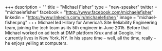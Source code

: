 +++
description = ""
title = "Michael Fisher"
type = "new-speaker"
twitter = "michaelefisher"
facebook = "https://www.facebook.com/michaelefisher"
linkedin = "https://www.linkedin.com/in/michaelefisher/"
image = "michael-fisher.png"
+++
Michael led Hillary for America’s Site Reliability Engineering team, joining the tech team as its 5th engineer in June 2015. Before that Michael worked on ad tech at DMP platform Krux and at Google. He currently lives in New York, NY. In his spare time – well, all the time, really – he enjoys yelling at computers.